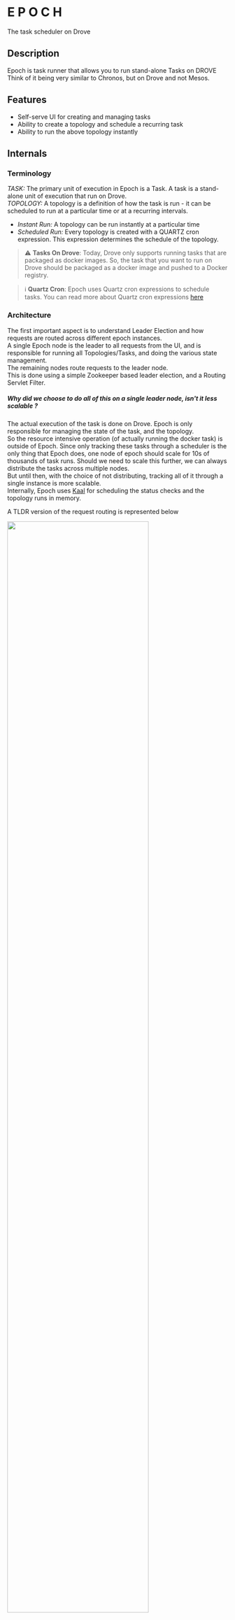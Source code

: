 # E P O C H

The task scheduler on Drove

## Description

Epoch is task runner that allows you to run stand-alone Tasks on DROVE <br>
Think of it being very similar to Chronos, but on Drove and not Mesos.

## Features

- Self-serve UI for creating and managing tasks
- Ability to create a topology and schedule a recurring task
- Ability to run the above topology instantly

## Internals

### Terminology

_TASK:_ The primary unit of execution in Epoch is a Task. A task is a stand-alone unit of execution that run on
Drove. <br>
_TOPOLOGY:_  A topology is a definition of how the task is run - it can be scheduled to run at a particular time or at a
recurring intervals. <br>
- _Instant Run:_ A topology can be run instantly at a particular time
- _Scheduled Run:_ Every topology is created with a QUARTZ cron expression. This expression determines the schedule of
  the topology. <br>

> :warning: **Tasks On Drove**: Today, Drove only supports running tasks that are packaged as docker images. So, the
> task that you want to run on Drove should be packaged as a docker image and pushed to a Docker registry.

> :information_source: **Quartz Cron**: Epoch uses Quartz cron expressions to schedule tasks. You can read more about
> Quartz cron expressions [here](http://www.quartz-scheduler.org/documentation/quartz-2.3.0/tutorials/crontrigger.html)

### Architecture

The first important aspect is to understand Leader Election and how requests are routed across different epoch
instances. <br>
A single Epoch node is the leader to all requests from the UI, and is responsible for running all Topologies/Tasks, and doing the
various state management. <br>
The remaining nodes route requests to the leader node. <br>
This is done using a simple Zookeeper based leader election, and a Routing Servlet Filter. <br>

##### Why did we choose to do all of this on a single leader node, isn't it less scalable ?

The actual execution of the task is done on Drove. Epoch is only responsible for managing the state of the task, and the
topology. <br>
So the resource intensive operation (of actually running the docker task) is outside of Epoch. Since only tracking these
tasks through a scheduler is the only thing that Epoch does, one node of epoch should scale for 10s of thousands of task
runs.
Should we need to scale this further, we can always distribute the tasks across multiple nodes. <br>
But until then, with the choice of not distributing, tracking all of it through a single instance is more scalable. <br>
Internally, Epoch uses [Kaal](https://github.com/appform-io/kaal) for scheduling the status checks and the topology runs in memory. <br>  

A TLDR version of the request routing is represented below <br>

<img src="resources/leadershipSetup.png" width="80%">

#### Understanding the various states

As explained earlier, a task is a stand-alone unit of execution. <br>
The following diagram shows the various states of a task. This is inline with the states of a task in Drove.<br>

<img src="resources/taskRunStates.png" width="60%">

The state of the task determines the state of a topology run.<br>
The following diagram shows the various states of a specific run of the Topology <br>

<img src="resources/topologyRunStates.png" width="50%">


And finally, the above is only applicable if the Topology is not PAUSED. This is purely determined by the state of the
Topology, set using the UI<br>
The following shows the various states of a topology <br>

<img src="resources/topologyStates.png" width="40%">

#### What does a full create flow look like?
<img src="resources/createFlowDiagram.png" width="80%">

#### Zookeeper for storing tasks, runs and topologies

Epoch uses Zookeeper to store the tasks and topologies. The following diagram shows the structure of the data in
Zookeeper
<img src="resources/zkDataStructure.png" width="80%">

## Usage

The Epoch server container is available at [quay.io](quay.io/santanu_sinha/epoch-server).

The container is intended to be run on a Drove cluster.

### Environment Variables
The following environment variables are understood by the container:

| Variable Name         |                              Required without external config                               | Description                                                                                                        |
|-----------------------|:-------------------------------------------------------------------------------------------:|--------------------------------------------------------------------------------------------------------------------|
| ZK_CONNECTION_STRING  |                        Yes. Unnecessary if config is being injected.                        | Connection String for the Zookeeper Cluster                                                                        |
| DROVE_ENDPOINT        |                        Yes. Unnecessary if config is being injected.                        | HTTP(S) endpoint for the Drove cluster                                                                             |
| DROVE_APP_NAME        |                                     Injected by  Drove                                      | App name for the container on the Drove cluster.<br> Do not keep changing this as it will lose stored job context. |
| CONFIG_FILE_PATH      | To use custom config file. Can be put on some executor and volume mounted in the container. | By default config file in `/home/default/config.yml` is used.                                                      |
| ADMIN_PASSWORD        |              **Optional but Recommended**. Unnecessary if config is injected.               | Password for the user `admin` which has read/write permissions. Default value is `admin`.                          |
| GUEST_PASSWORD        |              **Optional but Recommended**. Unnecessary if config is injected.               | Password for the user `guest` which has read only permissions. Default value is `guest`.                           |
| GC_ALGO               |                                          Optional                                           | GC to be used by JVM. By default G1GC is used.                                                                     |
| JAVA_PROCESS_MIN_HEAP |                                          Optional                                           | Minimum Java Heap size. Set to 1 GB by default.                                                                    |
| JAVA_PROCESS_MAX_HEAP |                                          Optional                                           | Maximum Java Heap size. Set to 1 GB by default.                                                                    |
| JAVA_OPTS             |                                          Optional                                           | Additional java options.                                                                                           |
| DEBUG                 |                                          Optional                                           | Set to a non-zero value to print environment variables etc. Note: This will print _all_ env variables.             |

### Deploying Epoch on Drove

The following is a sample app specification for deploying the epoch container on drove.

```json
{
  "name": "epoch",
  "version": "1",
  "executable": {
    "type": "DOCKER",
    "url": "quay.io/santanu_sinha/epoch-server:1.9",
    "dockerPullTimeout": "2 minute"
  },
  "exposedPorts": [
    {
      "name": "main",
      "port": 8080,
      "type": "HTTP"
    },
    {
      "name": "admin",
      "port": 8081,
      "type": "HTTP"
    }
  ],
  "volumes": [],
  "type": "SERVICE",
  "logging": {
    "type": "LOCAL",
    "maxSize": "10m",
    "maxFiles": 3,
    "compress": true
  },
  "resources": [
    {
      "type": "MEMORY",
      "sizeInMB": 4096
    },
    {
      "type": "CPU",
      "count": 1
    }
  ],
  "placementPolicy": {
    "type": "ANY"
  },
  "healthcheck": {
    "mode": {
      "type": "HTTP",
      "protocol": "HTTP",
      "portName": "admin",
      "path": "/healthcheck",
      "verb": "GET",
      "successCodes": [
        200
      ],
      "payload": "",
      "connectionTimeout": "20 seconds"
    },
    "timeout": "5 seconds",
    "interval": "20 seconds",
    "attempts": 3,
    "initialDelay": "0 seconds"
  },
  "readiness": {
    "mode": {
      "type": "HTTP",
      "protocol": "HTTP",
      "portName": "admin",
      "path": "/healthcheck",
      "verb": "GET",
      "successCodes": [
        200
      ],
      "payload": "",
      "connectionTimeout": "3 seconds"
    },
    "timeout": "3 seconds",
    "interval": "10 seconds",
    "attempts": 3,
    "initialDelay": "10 seconds"
  },
  "tags": {},
  "env": {
    "JAVA_PROCESS_MIN_HEAP": "2g",
    "JAVA_PROCESS_MAX_HEAP": "2g",
    "ADMIN_PASSWORD" : "adminpassword",
    "GUEST_PASSWORD" : "guestpassword",
    "ZK_CONNECTION_STRING" : "<YOUR_ZK_CONNECTION_STRING>",
    "DROVE_ENDPOINT" : "<YOUR_DROVE_ENDPOINT>"
  },
  "exposureSpec": {
    "vhost": "epoch.<YOUR_DOMAIN>",
    "portName": "main",
    "mode": "ALL"
  },
  "preShutdown": {
    "hooks": [],
    "waitBeforeKill": "30 seconds"
  },
  "instances" : 1
}
```

Replace the following in the above:
 - **YOUR_ZK_CONNECTION_STRING** - Connection string for your zookeeper cluster
 - **YOUR_DROVE_ENDPOINT** - HTTP(S) endpoint for Drove
 - **YOUR_DOMAIN** - Domain on which you want drove-nixy to configure nginx vhost

Save the json in some file say `epoch.json`

Deploy to drove using the following command:

```shell
drove -c testing apps create epoch.json
```
This will create an app called `epoch-1`.

Scale the app to one instance.
```shell
drove -c oss apps deploy epoch-1 1 -w
```

The drove app should be available at http://epoch.<YOU_DOMAIN>.

## License
Apache 2